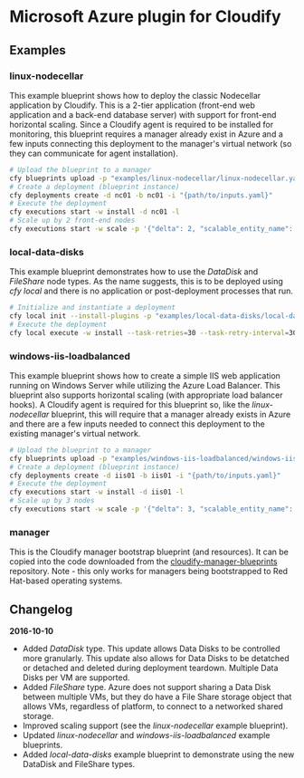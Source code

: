 # Microsoft Azure plugin for Cloudify

## Examples

### linux-nodecellar

This example blueprint shows how to deploy the classic Nodecellar application by Cloudify. This is a 2-tier application (front-end web application and a back-end database server) with support for front-end horizontal scaling. Since a Cloudify agent is required to be installed for monitoring, this blueprint requires a manager already exist in Azure and a few inputs connecting this deployment to the manager's virtual network (so they can communicate for agent installation).

```bash
# Upload the blueprint to a manager
cfy blueprints upload -p "examples/linux-nodecellar/linux-nodecellar.yaml" -b nc01
# Create a deployment (blueprint instance)
cfy deployments create -d nc01 -b nc01 -i "{path/to/inputs.yaml}"
# Execute the deployment
cfy executions start -w install -d nc01 -l
# Scale up by 2 front-end nodes
cfy executions start -w scale -p '{"delta": 2, "scalable_entity_name": "frontend"}' -d nc01 -l
```

### local-data-disks

This example blueprint demonstrates how to use the *DataDisk* and *FileShare* node types. As the name suggests, this is to be deployed using *cfy local* and there is no application or post-deployment processes that run.

```bash
# Initialize and instantiate a deployment
cfy local init --install-plugins -p "examples/local-data-disks/local-data-disks.yaml" -i "{path/to/inputs.yaml}"
# Execute the deployment
cfy local execute -w install --task-retries=30 --task-retry-interval=30  --debug
```

### windows-iis-loadbalanced

This example blueprint shows how to create a simple IIS web application running on Windows Server while utilizing the Azure Load Balancer. This blueprint also supports horizontal scaling (with appropriate load balancer hooks). A Cloudify agent is required for this blueprint so, like the *linux-nodecellar* blueprint, this will require that a manager already exists in Azure and there are a few inputs needed to connect this deployment to the existing manager's virtual network.

```bash
# Upload the blueprint to a manager
cfy blueprints upload -p "examples/windows-iis-loadbalanced/windows-iis-loadbalanced.yaml" -b iis01
# Create a deployment (blueprint instance)
cfy deployments create -d iis01 -b iis01 -i "{path/to/inputs.yaml}"
# Execute the deployment
cfy executions start -w install -d iis01 -l
# Scale up by 3 nodes
cfy executions start -w scale -p '{"delta": 3, "scalable_entity_name": "frontend"}' -d iis01 -l
```

### manager

This is the Cloudify manager bootstrap blueprint (and resources). It can be copied into the code downloaded from the [cloudify-manager-blueprints](https://github.com/cloudify-cosmo/cloudify-manager-blueprints) repository. Note - this only works for managers being bootstrapped to Red Hat-based operating systems.


## Changelog

**2016-10-10**

* Added *DataDisk* type. This update allows Data Disks to be controlled more granularly. This update also allows for Data Disks to be detatched or detached and deleted during deployment teardown. Multiple Data Disks per VM are supported.
* Added *FileShare* type. Azure does not support sharing a Data Disk between multiple VMs, but they do have a File Share storage object that allows VMs, regardless of platform, to connect to a networked shared storage.
* Improved scaling support (see the *linux-nodecellar* example blueprint).
* Updated *linux-nodecellar* and *windows-iis-loadbalanced* example blueprints.
* Added *local-data-disks* example blueprint to demonstrate using the new DataDisk and FileShare types.
